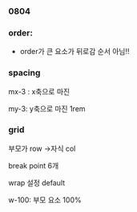 ### 0804

### order:

- order가 큰 요소가 뒤로감 순서 아님!!

### spacing

mx-3 : x축으로 마진

my-3: y축으로 마진 1rem 

### grid

부모가 row ->자식 col

break point 6개

wrap 설정 default

w-100: 부모 요소 100%
